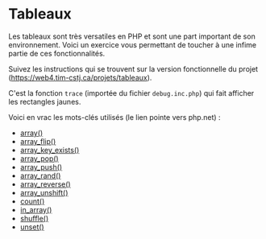 Tableaux
========

Les tableaux sont très versatiles en PHP et sont une part important de son environnement. Voici un exercice vous permettant de toucher à une infime partie de ces fonctionnalités.

Suivez les instructions qui se trouvent sur la version fonctionnelle du projet (https://web4.tim-cstj.ca/projets/tableaux).

C'est la fonction `trace` (importée du fichier `debug.inc.php`) qui fait afficher les rectangles jaunes.

Voici en vrac les mots-clés utilisés (le lien pointe vers php.net) :
- [array()](https://php.net/array)
- [array_flip()](https://php.net/array_flip)
- [array_key_exists()](https://php.net/array_key_exists)
- [array_pop()](https://php.net/array_pop)
- [array_push()](https://php.net/array_push)
- [array_rand()](https://php.net/array_rand)
- [array_reverse()](https://php.net/array_reverse)
- [array_unshift()](https://php.net/array_unshift)
- [count()](https://php.net/count)
- [in_array()](https://php.net/in_array)
- [shuffle()](https://php.net/shuffle)
- [unset()](https://php.net/unset)
